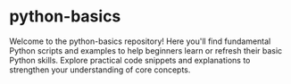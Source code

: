 # python-basics
Welcome to the python-basics repository! Here you'll find fundamental Python scripts and examples to help beginners learn or refresh their basic Python skills. Explore practical code snippets and explanations to strengthen your understanding of core concepts.

